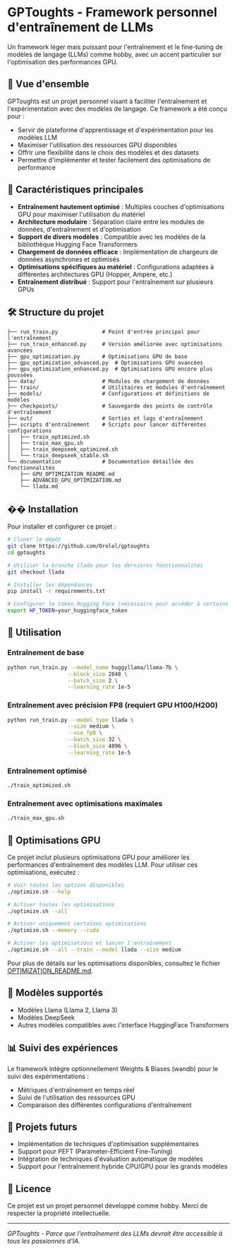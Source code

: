 # GPToughts - Framework personnel d'entraînement de LLMs

Un framework léger mais puissant pour l'entraînement et le fine-tuning de modèles de langage (LLMs) comme hobby, avec un accent particulier sur l'optimisation des performances GPU.

## 🌟 Vue d'ensemble

GPToughts est un projet personnel visant à faciliter l'entraînement et l'expérimentation avec des modèles de langage. Ce framework a été conçu pour :

- Servir de plateforme d'apprentissage et d'expérimentation pour les modèles LLM
- Maximiser l'utilisation des ressources GPU disponibles
- Offrir une flexibilité dans le choix des modèles et des datasets
- Permettre d'implémenter et tester facilement des optimisations de performance

## 🧩 Caractéristiques principales

- **Entraînement hautement optimisé** : Multiples couches d'optimisations GPU pour maximiser l'utilisation du matériel
- **Architecture modulaire** : Séparation claire entre les modules de données, d'entraînement et d'optimisation
- **Support de divers modèles** : Compatible avec les modèles de la bibliothèque Hugging Face Transformers
- **Chargement de données efficace** : Implémentation de chargeurs de données asynchrones et optimisés
- **Optimisations spécifiques au matériel** : Configurations adaptées à différentes architectures GPU (Hopper, Ampere, etc.)
- **Entraînement distribué** : Support pour l'entraînement sur plusieurs GPUs

## 🛠️ Structure du projet

```
├── run_train.py              # Point d'entrée principal pour l'entraînement
├── run_train_enhanced.py     # Version améliorée avec optimisations avancées
├── gpu_optimization.py       # Optimisations GPU de base
├── gpu_optimization_advanced.py  # Optimisations GPU avancées
├── gpu_optimization_enhanced.py  # Optimisations GPU encore plus poussées
├── data/                     # Modules de chargement de données
├── train/                    # Utilitaires et modules d'entraînement
├── models/                   # Configurations et définitions de modèles
├── checkpoints/              # Sauvegarde des points de contrôle d'entraînement
├── out/                      # Sorties et logs d'entraînement
├── scripts d'entraînement    # Scripts pour lancer différentes configurations
│   ├── train_optimized.sh
│   ├── train_max_gpu.sh
│   ├── train_deepseek_optimized.sh
│   └── train_deepseek_stable.sh
└── documentation             # Documentation détaillée des fonctionnalités
    ├── GPU_OPTIMIZATION_README.md
    ├── ADVANCED_GPU_OPTIMIZATION.md
    └── llada.md
```

## �� Installation

Pour installer et configurer ce projet :

```bash
# Cloner le dépôt
git clone https://github.com/Orolol/gptoughts
cd gptoughts

# Utiliser la branche llada pour les dernières fonctionnalités
git checkout llada

# Installer les dépendances
pip install -r requirements.txt

# Configurer le token Hugging Face (nécessaire pour accéder à certains modèles)
export HF_TOKEN=your_huggingface_token
```

## 🚀 Utilisation

### Entraînement de base

```bash
python run_train.py --model_name huggyllama/llama-7b \
                   --block_size 2048 \
                   --batch_size 2 \
                   --learning_rate 1e-5
```

### Entraînement avec précision FP8 (requiert GPU H100/H200)

```bash
python run_train.py --model_type llada \
                   --size medium \
                   --use_fp8 \
                   --batch_size 32 \
                   --block_size 4096 \
                   --learning_rate 1e-5
```

### Entraînement optimisé

```bash
./train_optimized.sh
```

### Entraînement avec optimisations maximales

```bash
./train_max_gpu.sh
```

## 🔧 Optimisations GPU

Ce projet inclut plusieurs optimisations GPU pour améliorer les performances d'entraînement des modèles LLM. Pour utiliser ces optimisations, exécutez :

```bash
# Voir toutes les options disponibles
./optimize.sh --help

# Activer toutes les optimisations
./optimize.sh --all

# Activer uniquement certaines optimisations
./optimize.sh --memory --cuda

# Activer les optimisations et lancer l'entraînement
./optimize.sh --all --train --model llada --size medium
```

Pour plus de détails sur les optimisations disponibles, consultez le fichier [OPTIMIZATION_README.md](OPTIMIZATION_README.md).

## 🧪 Modèles supportés

- Modèles Llama (Llama 2, Llama 3)
- Modèles DeepSeek
- Autres modèles compatibles avec l'interface HuggingFace Transformers

## 📊 Suivi des expériences

Le framework intègre optionnellement Weights & Biases (wandb) pour le suivi des expérimentations :
- Métriques d'entraînement en temps réel
- Suivi de l'utilisation des ressources GPU
- Comparaison des différentes configurations d'entraînement

## 🔮 Projets futurs

- Implémentation de techniques d'optimisation supplémentaires
- Support pour PEFT (Parameter-Efficient Fine-Tuning)
- Intégration de techniques d'évaluation automatique de modèles
- Support pour l'entraînement hybride CPU/GPU pour les grands modèles

## 📝 Licence

Ce projet est un projet personnel développé comme hobby. Merci de respecter la propriété intellectuelle.

---

*GPToughts - Parce que l'entraînement des LLMs devrait être accessible à tous les passionnés d'IA.* 